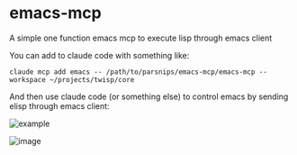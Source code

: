 # emacs-mcp
A simple one function emacs mcp to execute lisp through emacs client


You can add to claude code with something like:

```shell
claude mcp add emacs -- /path/to/parsnips/emacs-mcp/emacs-mcp --workspace ~/projects/twisp/core
```

And then use claude code (or something else) to control emacs by sending elisp through emacs client:

![example](https://github.com/user-attachments/assets/80fef1b6-91e4-46e8-9336-dc4f75011ac7)

![image](https://github.com/user-attachments/assets/fe48c6f1-1841-47bb-ab09-d8bf0c0fbbed)
